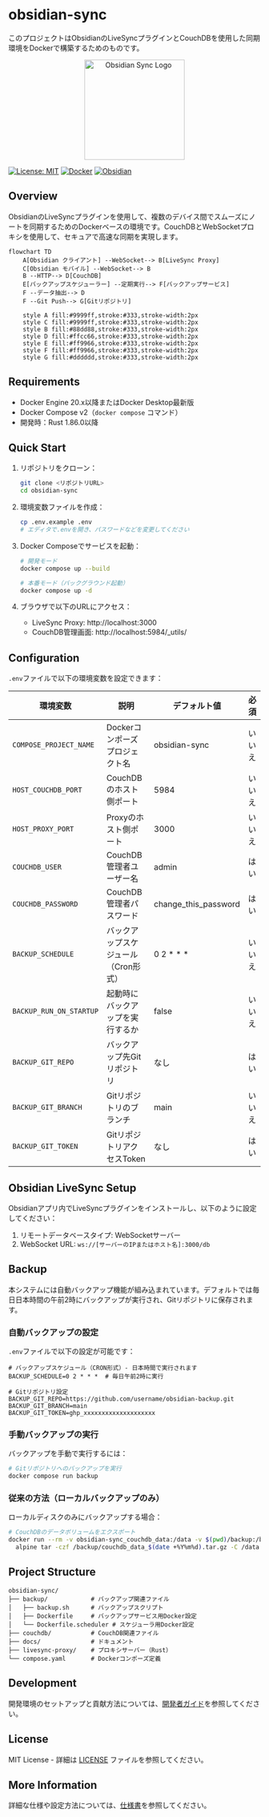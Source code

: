 # obsidian-sync

このプロジェクトはObsidianのLiveSyncプラグインとCouchDBを使用した同期環境をDockerで構築するためのものです。

<p align="center">
  <img src="docs/images/logo.png" alt="Obsidian Sync Logo" width="200"/>
</p>

[![License: MIT](https://img.shields.io/badge/License-MIT-yellow.svg)](https://opensource.org/licenses/MIT)
[![Docker](https://img.shields.io/badge/Docker-Ready-blue)](https://www.docker.com/)
[![Obsidian](https://img.shields.io/badge/Obsidian-LiveSync-purple)](https://obsidian.md/)

## Overview

ObsidianのLiveSyncプラグインを使用して、複数のデバイス間でスムーズにノートを同期するためのDockerベースの環境です。CouchDBとWebSocketプロキシを使用して、セキュアで高速な同期を実現します。

```mermaid
flowchart TD
    A[Obsidian クライアント] --WebSocket--> B[LiveSync Proxy]
    C[Obsidian モバイル] --WebSocket--> B
    B --HTTP--> D[CouchDB]
    E[バックアップスケジューラー] --定期実行--> F[バックアップサービス]
    F --データ抽出--> D
    F --Git Push--> G[Gitリポジトリ]
    
    style A fill:#9999ff,stroke:#333,stroke-width:2px
    style C fill:#9999ff,stroke:#333,stroke-width:2px
    style B fill:#88dd88,stroke:#333,stroke-width:2px
    style D fill:#ffcc66,stroke:#333,stroke-width:2px
    style E fill:#ff9966,stroke:#333,stroke-width:2px
    style F fill:#ff9966,stroke:#333,stroke-width:2px
    style G fill:#dddddd,stroke:#333,stroke-width:2px
```

## Requirements

- Docker Engine 20.x以降またはDocker Desktop最新版
- Docker Compose v2（`docker compose` コマンド）
- 開発時：Rust 1.86.0以降

## Quick Start

1. リポジトリをクローン：
   ```bash
   git clone <リポジトリURL>
   cd obsidian-sync
   ```

2. 環境変数ファイルを作成：
   ```bash
   cp .env.example .env
   # エディタで.envを開き、パスワードなどを変更してください
   ```

3. Docker Composeでサービスを起動：
   ```bash
   # 開発モード
   docker compose up --build
   
   # 本番モード（バックグラウンド起動）
   docker compose up -d
   ```

4. ブラウザで以下のURLにアクセス：
   - LiveSync Proxy: http://localhost:3000
   - CouchDB管理画面: http://localhost:5984/_utils/

## Configuration

`.env`ファイルで以下の環境変数を設定できます：

| 環境変数 | 説明 | デフォルト値 | 必須 |
|----------|------|-------------|------|
| `COMPOSE_PROJECT_NAME` | Dockerコンポーズプロジェクト名 | obsidian-sync | いいえ |
| `HOST_COUCHDB_PORT` | CouchDBのホスト側ポート | 5984 | いいえ |
| `HOST_PROXY_PORT` | Proxyのホスト側ポート | 3000 | いいえ |
| `COUCHDB_USER` | CouchDB管理者ユーザー名 | admin | はい |
| `COUCHDB_PASSWORD` | CouchDB管理者パスワード | change_this_password | はい |
| `BACKUP_SCHEDULE` | バックアップスケジュール（Cron形式） | 0 2 * * * | いいえ |
| `BACKUP_RUN_ON_STARTUP` | 起動時にバックアップを実行するか | false | いいえ |
| `BACKUP_GIT_REPO` | バックアップ先Gitリポジトリ | なし | はい |
| `BACKUP_GIT_BRANCH` | Gitリポジトリのブランチ | main | いいえ |
| `BACKUP_GIT_TOKEN` | GitリポジトリアクセスToken | なし | はい |

## Obsidian LiveSync Setup

Obsidianアプリ内でLiveSyncプラグインをインストールし、以下のように設定してください：

1. リモートデータベースタイプ: WebSocketサーバー
2. WebSocket URL: `ws://[サーバーのIPまたはホスト名]:3000/db`

## Backup

本システムには自動バックアップ機能が組み込まれています。デフォルトでは毎日日本時間の午前2時にバックアップが実行され、Gitリポジトリに保存されます。

### 自動バックアップの設定

`.env`ファイルで以下の設定が可能です：

```
# バックアップスケジュール（CRON形式）- 日本時間で実行されます
BACKUP_SCHEDULE=0 2 * * *  # 毎日午前2時に実行

# Gitリポジトリ設定
BACKUP_GIT_REPO=https://github.com/username/obsidian-backup.git
BACKUP_GIT_BRANCH=main
BACKUP_GIT_TOKEN=ghp_xxxxxxxxxxxxxxxxxxxx
```

### 手動バックアップの実行

バックアップを手動で実行するには：

```bash
# Gitリポジトリへのバックアップを実行
docker compose run backup
```

### 従来の方法（ローカルバックアップのみ）

ローカルディスクのみにバックアップする場合：

```bash
# CouchDBのデータボリュームをエクスポート
docker run --rm -v obsidian-sync_couchdb_data:/data -v $(pwd)/backup:/backup \
  alpine tar -czf /backup/couchdb_data_$(date +%Y%m%d).tar.gz -C /data .
```

## Project Structure

```
obsidian-sync/
├── backup/            # バックアップ関連ファイル
│   ├── backup.sh      # バックアップスクリプト
│   ├── Dockerfile     # バックアップサービス用Docker設定
│   └── Dockerfile.scheduler # スケジューラ用Docker設定
├── couchdb/           # CouchDB関連ファイル
├── docs/              # ドキュメント
├── livesync-proxy/    # プロキシサーバー（Rust）
└── compose.yaml       # Dockerコンポーズ定義
```

## Development

開発環境のセットアップと貢献方法については、[開発者ガイド](docs/developer-guide.md)を参照してください。

## License

MIT License - 詳細は [LICENSE](LICENSE) ファイルを参照してください。

## More Information

詳細な仕様や設定方法については、[仕様書](docs/specification.md)を参照してください。
